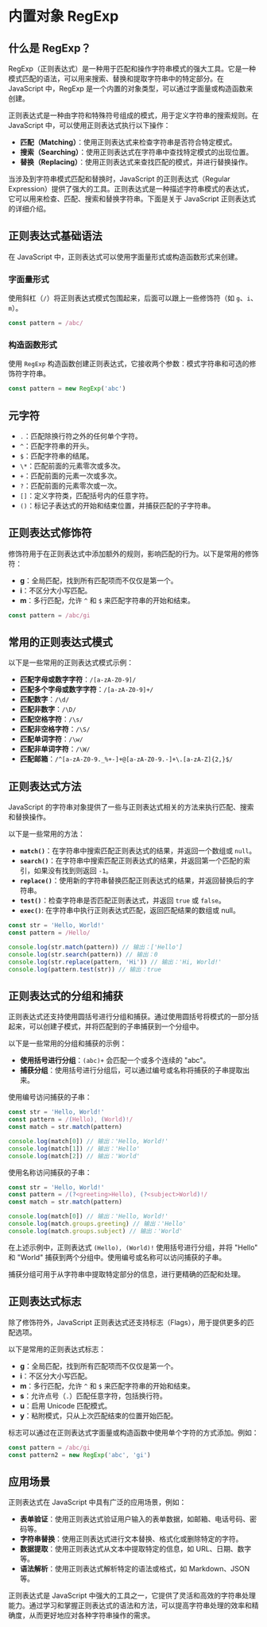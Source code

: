 # 内置对象 RegExp

## 什么是 RegExp？

RegExp（正则表达式）是一种用于匹配和操作字符串模式的强大工具。它是一种模式匹配的语法，可以用来搜索、替换和提取字符串中的特定部分。在 JavaScript 中，RegExp 是一个内置的对象类型，可以通过字面量或构造函数来创建。

正则表达式是一种由字符和特殊符号组成的模式，用于定义字符串的搜索规则。在 JavaScript 中，可以使用正则表达式执行以下操作：

- **匹配（Matching）**：使用正则表达式来检查字符串是否符合特定模式。
- **搜索（Searching）**：使用正则表达式在字符串中查找特定模式的出现位置。
- **替换（Replacing）**：使用正则表达式来查找匹配的模式，并进行替换操作。

当涉及到字符串模式匹配和替换时，JavaScript 的正则表达式（Regular Expression）提供了强大的工具。正则表达式是一种描述字符串模式的表达式，它可以用来检查、匹配、搜索和替换字符串。下面是关于 JavaScript 正则表达式的详细介绍。

## 正则表达式基础语法

在 JavaScript 中，正则表达式可以使用字面量形式或构造函数形式来创建。

### 字面量形式

使用斜杠（`/`）将正则表达式模式包围起来，后面可以跟上一些修饰符（如 `g`、`i`、`m`）。

```javascript
const pattern = /abc/
```

### 构造函数形式

使用 `RegExp` 构造函数创建正则表达式，它接收两个参数：模式字符串和可选的修饰符字符串。

```javascript
const pattern = new RegExp('abc')
```

## 元字符

- `.`：匹配除换行符之外的任何单个字符。
- `^`：匹配字符串的开头。
- `$`：匹配字符串的结尾。
- `\*`：匹配前面的元素零次或多次。
- `+`：匹配前面的元素一次或多次。
- `?`：匹配前面的元素零次或一次。
- `[]`：定义字符类，匹配括号内的任意字符。
- `()`：标记子表达式的开始和结束位置，并捕获匹配的子字符串。

## 正则表达式修饰符

修饰符用于在正则表达式中添加额外的规则，影响匹配的行为。以下是常用的修饰符：

- **g**：全局匹配，找到所有匹配项而不仅仅是第一个。
- **i**：不区分大小写匹配。
- **m**：多行匹配，允许 `^` 和 `$` 来匹配字符串的开始和结束。

```javascript
const pattern = /abc/gi
```

## 常用的正则表达式模式

以下是一些常用的正则表达式模式示例：

- **匹配字母或数字字符**：`/[a-zA-Z0-9]/`
- **匹配多个字母或数字字符**：`/[a-zA-Z0-9]+/`
- **匹配数字**：`/\d/`
- **匹配非数字**：`/\D/`
- **匹配空格字符**：`/\s/`
- **匹配非空格字符**：`/\S/`
- **匹配单词字符**：`/\w/`
- **匹配非单词字符**：`/\W/`
- **匹配邮箱**：`/^[a-zA-Z0-9._%+-]+@[a-zA-Z0-9.-]+\.[a-zA-Z]{2,}$/`

## 正则表达式方法

JavaScript 的字符串对象提供了一些与正则表达式相关的方法来执行匹配、搜索和替换操作。

以下是一些常用的方法：

- **`match()`**：在字符串中搜索匹配正则表达式的结果，并返回一个数组或 `null`。
- **`search()`**：在字符串中搜索匹配正则表达式的结果，并返回第一个匹配的索引，如果没有找到则返回 `-1`。
- **`replace()`**：使用新的字符串替换匹配正则表达式的结果，并返回替换后的字符串。
- **`test()`**：检查字符串是否匹配正则表达式，并返回 `true` 或 `false`。
- **`exec()`**: 在字符串中执行正则表达式匹配，返回匹配结果的数组或 null。

```javascript
const str = 'Hello, World!'
const pattern = /Hello/

console.log(str.match(pattern)) // 输出：['Hello']
console.log(str.search(pattern)) // 输出：0
console.log(str.replace(pattern, 'Hi')) // 输出：'Hi, World!'
console.log(pattern.test(str)) // 输出：true
```

## 正则表达式的分组和捕获

正则表达式还支持使用圆括号进行分组和捕获。通过使用圆括号将模式的一部分括起来，可以创建子模式，并将匹配到的子串捕获到一个分组中。

以下是一些常用的分组和捕获的示例：

- **使用括号进行分组**：`(abc)+` 会匹配一个或多个连续的 "abc"。
- **捕获分组**：使用括号进行分组后，可以通过编号或名称将捕获的子串提取出来。

使用编号访问捕获的子串：

```javascript
const str = 'Hello, World!'
const pattern = /(Hello), (World)!/
const match = str.match(pattern)

console.log(match[0]) // 输出：'Hello, World!'
console.log(match[1]) // 输出：'Hello'
console.log(match[2]) // 输出：'World'
```

使用名称访问捕获的子串：

```javascript
const str = 'Hello, World!'
const pattern = /(?<greeting>Hello), (?<subject>World)!/
const match = str.match(pattern)

console.log(match[0]) // 输出：'Hello, World!'
console.log(match.groups.greeting) // 输出：'Hello'
console.log(match.groups.subject) // 输出：'World'
```

在上述示例中，正则表达式 `(Hello), (World)!` 使用括号进行分组，并将 "Hello" 和 "World" 捕获到两个分组中。使用编号或名称可以访问捕获的子串。

捕获分组可用于从字符串中提取特定部分的信息，进行更精确的匹配和处理。

## 正则表达式标志

除了修饰符外，JavaScript 正则表达式还支持标志（Flags），用于提供更多的匹配选项。

以下是常用的正则表达式标志：

- **g**：全局匹配，找到所有匹配项而不仅仅是第一个。
- **i**：不区分大小写匹配。
- **m**：多行匹配，允许 `^` 和 `$` 来匹配字符串的开始和结束。
- **s**：允许点号（`.`）匹配任意字符，包括换行符。
- **u**：启用 Unicode 匹配模式。
- **y**：粘附模式，只从上次匹配结束的位置开始匹配。

标志可以通过在正则表达式字面量或构造函数中使用单个字符的方式添加。例如：

```javascript
const pattern = /abc/gi
const pattern2 = new RegExp('abc', 'gi')
```

## 应用场景

正则表达式在 JavaScript 中具有广泛的应用场景，例如：

- **表单验证**：使用正则表达式验证用户输入的表单数据，如邮箱、电话号码、密码等。
- **字符串替换**：使用正则表达式进行文本替换、格式化或删除特定的字符。
- **数据提取**：使用正则表达式从文本中提取特定的信息，如 URL、日期、数字等。
- **语法解析**：使用正则表达式解析特定的语法或格式，如 Markdown、JSON 等。

正则表达式是 JavaScript 中强大的工具之一，它提供了灵活和高效的字符串处理能力。通过学习和掌握正则表达式的语法和方法，可以提高字符串处理的效率和精确度，从而更好地应对各种字符串操作的需求。
